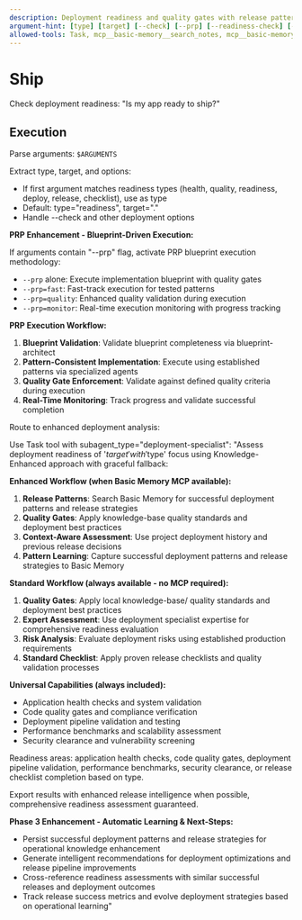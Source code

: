 ```yaml
---
description: Deployment readiness and quality gates with release pattern learning
argument-hint: [type] [target] [--check] [--prp] [--readiness-check] [--quality-gates] [--help]
allowed-tools: Task, mcp__basic-memory__search_notes, mcp__basic-memory__write_note, mcp__basic-memory__build_context
---
```


# Ship

Check deployment readiness: "Is my app ready to ship?"

## Execution

Parse arguments: `$ARGUMENTS`

Extract type, target, and options:

- If first argument matches readiness types (health, quality, readiness, deploy, release, checklist), use as type
- Default: type="readiness", target="."
- Handle --check and other deployment options

**PRP Enhancement - Blueprint-Driven Execution:**

If arguments contain "--prp" flag, activate PRP blueprint execution methodology:

- `--prp` alone: Execute implementation blueprint with quality gates
- `--prp=fast`: Fast-track execution for tested patterns
- `--prp=quality`: Enhanced quality validation during execution
- `--prp=monitor`: Real-time execution monitoring with progress tracking

**PRP Execution Workflow:**

1. **Blueprint Validation**: Validate blueprint completeness via blueprint-architect
2. **Pattern-Consistent Implementation**: Execute using established patterns via specialized agents
3. **Quality Gate Enforcement**: Validate against defined quality criteria during execution
4. **Real-Time Monitoring**: Track progress and validate successful completion

Route to enhanced deployment analysis:

Use Task tool with subagent_type="deployment-specialist":
"Assess deployment readiness of '$target' with '$type' focus using Knowledge-Enhanced approach with graceful fallback:

**Enhanced Workflow (when Basic Memory MCP available):**

1. **Release Patterns**: Search Basic Memory for successful deployment patterns and release strategies
2. **Quality Gates**: Apply knowledge-base quality standards and deployment best practices
3. **Context-Aware Assessment**: Use project deployment history and previous release decisions
4. **Pattern Learning**: Capture successful deployment patterns and release strategies to Basic Memory

**Standard Workflow (always available - no MCP required):**

1. **Quality Gates**: Apply local knowledge-base/ quality standards and deployment best practices
2. **Expert Assessment**: Use deployment specialist expertise for comprehensive readiness evaluation
3. **Risk Analysis**: Evaluate deployment risks using established production requirements
4. **Standard Checklist**: Apply proven release checklists and quality validation processes

**Universal Capabilities (always included):**

- Application health checks and system validation
- Code quality gates and compliance verification
- Deployment pipeline validation and testing
- Performance benchmarks and scalability assessment
- Security clearance and vulnerability screening

Readiness areas: application health checks, code quality gates, deployment pipeline validation, performance benchmarks, security clearance, or release checklist completion based on type.

Export results with enhanced release intelligence when possible, comprehensive readiness assessment guaranteed.

**Phase 3 Enhancement - Automatic Learning & Next-Steps:**

- Persist successful deployment patterns and release strategies for operational knowledge enhancement
- Generate intelligent recommendations for deployment optimizations and release pipeline improvements
- Cross-reference readiness assessments with similar successful releases and deployment outcomes
- Track release success metrics and evolve deployment strategies based on operational learning"
